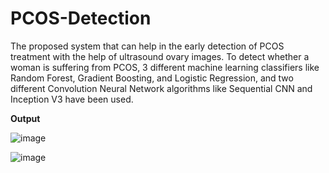 # PCOS-Detection

The proposed system that can help in the early detection of PCOS treatment with the help of ultrasound ovary images. To detect whether a woman is suffering from PCOS, 3 different machine learning classifiers like Random Forest, Gradient Boosting, and Logistic Regression, and two different Convolution Neural Network algorithms like Sequential CNN and Inception V3 have been used.

**Output**

![image](https://github.com/Dharani-Guda/PCOS-Detection/assets/86072402/9beb79e3-b13c-4bfc-b380-a53e4d95a901)


![image](https://github.com/Dharani-Guda/PCOS-Detection/assets/86072402/988925cb-1f41-4d6c-9740-b3a0f4ba5ddb)
